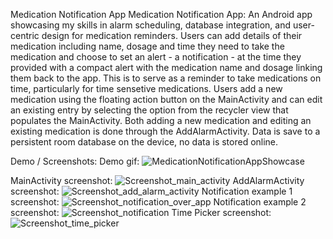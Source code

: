 Medication Notification App
Medication Notification App: An Android app showcasing my skills in alarm scheduling, database integration, and user-centric design for medication reminders.
Users can add details of their medication including name, dosage and time they need to take the medication and choose to set an alert - a notification - at the time they provided with a compact alert with the medication name and dosage linking them back to the app.
This is to serve as a reminder to take medications on time, particularly for time sensetive medications.
Users add a new medication using the floating action button on the MainActivity and can edit an existing entry by selecting the option from the recycler view that populates the MainActivity. Both adding a new medication and editing an existing medication is done through the AddAlarmActivity.
Data is save to a persistent room database on the device, no data is stored online. 

Demo / Screenshots:
Demo gif: ![MedicationNotificationAppShowcase](https://github.com/SimeonLiley/MedicationNotificationApp/assets/88550830/a38851a7-a2eb-4f2c-a017-02720c77a754)

MainActivity screenshot: ![Screenshot_main_activity](https://github.com/SimeonLiley/MedicationNotificationApp/assets/88550830/16057fa6-5dbe-4a48-9805-761a2c7e06ed)
AddAlarmActivity screenshot: ![Screenshot_add_alarm_activity](https://github.com/SimeonLiley/MedicationNotificationApp/assets/88550830/aec57cc7-b0a5-4c6b-b172-4a7fed8cbaca)
Notification example 1 screenshot: ![Screenshot_notification_over_app](https://github.com/SimeonLiley/MedicationNotificationApp/assets/88550830/d112d4bc-a0f0-453d-9f33-3e58f0ecd3ef)
Notification example 2 screenshot: ![Screenshot_notification](https://github.com/SimeonLiley/MedicationNotificationApp/assets/88550830/1ad0fc8b-2812-4c0f-bf6f-2776c3d1ee5b)
Time Picker screenshot: ![Screenshot_time_picker](https://github.com/SimeonLiley/MedicationNotificationApp/assets/88550830/c9a1b463-cf5c-4499-8395-31aca8565513)

